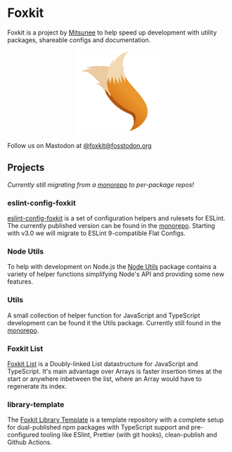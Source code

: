 # Foxkit

Foxkit is a project by [Mitsunee](https://github.com/Mitsunee) to help speed up development with utility packages, shareable configs and documentation.

<p align="center"><img src="./assets/icon-192.png" alt="Foxkit"></p>

Follow us on Mastodon at [@foxkit@fosstodon.org](https://fosstodon.org/@foxkit)

## Projects

_Currently still migrating from a [monorepo] to per-package repos!_

### eslint-config-foxkit

[eslint-config-foxkit](https://github.com/foxkit-js/eslint-config-foxkit) is a set of configuration helpers and rulesets for ESLint. The currently published version can be found in the [monorepo]. Starting with v3.0 we will migrate to ESLint 9-compatible Flat Configs.

### Node Utils

To help with development on Node.js the [Node Utils](https://github.com/foxkit-js/node-util) package contains a variety of helper functions simplifying Node's API and providing some new features.

### Utils

A small collection of helper function for JavaScript and TypeScript development can be found it the Utils package. Currently still found in the [monorepo].

### Foxkit List
[Foxkit List](https://github.com/foxkit-js/list) is a Doubly-linked List datastructure for JavaScript and TypeScript. It's main advantage over Arrays is faster insertion times at the start or anywhere inbetween the list, where an Array would have to regenerate its index.

### library-template

The [Foxkit Library Template](https://github.com/foxkit-js/library-template) is a template repository with a complete setup for dual-published npm packages with TypeScript support and pre-configured tooling like ESlint, Prettier (with git hooks), clean-publish and Github Actions.

[monorepo]: https://github.com/Mitsunee/foxkit